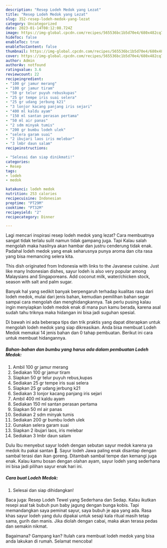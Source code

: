 ```yaml
---
description: "Resep Lodeh Medok yang Lezat"
title: "Resep Lodeh Medok yang Lezat"
slug: 352-resep-lodeh-medok-yang-lezat
category: Uncategorized
date: 2023-01-14T08:12:08.724Z
image: https://img-global.cpcdn.com/recipes/565536bc1b5d70e4/680x482cq70/lodeh-medok-foto-resep-utama.jpg
hideToc: false
enableToc: true
enableTocContent: false
thumbnail: https://img-global.cpcdn.com/recipes/565536bc1b5d70e4/680x482cq70/lodeh-medok-foto-resep-utama.jpg
cover: https://img-global.cpcdn.com/recipes/565536bc1b5d70e4/680x482cq70/lodeh-medok-foto-resep-utama.jpg
author: Admin
authorAv: notfound
ratingvalue: 3.6
reviewcount: 22
recipeingredient:
- "100 gr jamur merang"
- "100 gr jamur tiram"
- "50 gr telur puyuh rebuskupas"
- "25 gr tempe iris suai selera"
- "25 gr udang jerbung k21"
- "3 lonjor kacang panjang iris sejari"
- "400 ml kaldu ayam"
- "150 ml santan perasan pertama"
- "50 ml air panas"
- "2 sdm minyak tumis"
- "200 gr bumbu lodeh ulek"
- "selera garam suai"
- "2 ibujari laos iris melebar"
- "3 lmbr daun salam"
recipeinstructions:

- "Selesai dan siap dinikmati!"
categories:
- Resep
tags:
- lodeh
- medok

katakunci: lodeh medok 
nutrition: 253 calories
recipecuisine: Indonesian
preptime: "PT29M"
cooktime: "PT32M"
recipeyield: "2"
recipecategory: Dinner

---
```



Lagi mencari inspirasi resep lodeh medok yang lezat? Cara membuatnya sangat tidak terlalu sulit namun tidak gampang juga. Tapi Kalau salah mengolah maka hasilnya akan hambar dan justru cenderung tidak enak. Padahal lodeh medok yang enak seharusnya punya aroma dan cita rasa yang bisa memancing selera kita.


This dish originated from Indonesia with links to the Javanese cuisine. Just like many Indonesian dishes, sayur lodeh is also very popular among Malaysians and Singaporeans. Add coconut milk, water/chicken stock, season with salt and palm sugar.

Banyak hal yang sedikit banyak berpengaruh terhadap kualitas rasa dari lodeh medok, mulai dari jenis bahan, kemudian pemilihan bahan segar sampai cara mengolah dan menghidangkannya. Tak perlu pusing kalau ingin menyiapkan lodeh medok enak di mana pun kamu berada, karena asal sudah tahu triknya maka hidangan ini bisa jadi suguhan spesial.


Di bawah ini ada beberapa tips dan trik praktis yang dapat diterapkan untuk mengolah lodeh medok yang siap dikreasikan. Anda bisa membuat Lodeh Medok memakai 14 jenis bahan dan 0 tahap pembuatan. Berikut ini cara untuk membuat hidangannya.

<!--inarticleads1-->

##### Bahan-bahan dan bumbu yang harus ada dalam pembuatan Lodeh Medok:

1. Ambil 100 gr jamur merang
1. Sediakan 100 gr jamur tiram
1. Siapkan 50 gr telur puyuh rebus,kupas
1. Sediakan 25 gr tempe iris suai selera
1. Siapkan 25 gr udang jerbung k21
1. Sediakan 3 lonjor kacang panjang iris sejari
1. Ambil 400 ml kaldu ayam
1. Sediakan 150 ml santan perasan pertama
1. Siapkan 50 ml air panas
1. Sediakan 2 sdm minyak tumis
1. Sediakan 200 gr bumbu lodeh ulek
1. Gunakan selera garam suai
1. Siapkan 2 ibujari laos, iris melebar
1. Sediakan 3 lmbr daun salam


Dulu Ibu menyebut sayur lodeh dengan sebutan sayur medok karena ya medok itu pakai santan 🤭. Sayur lodeh Jawa paling enak disantap dengan sambal terasi dan ikan goreng. Ditambah sambal tempe dan kemangi juga enak. Kalau kamu bosan dengan olahan ayam, sayur lodeh yang sederhana ini bisa jadi pilihan sayur enak hari ini. 

<!--inarticleads2-->

##### Cara buat Lodeh Medok:


1. Selesai dan siap dihidangkan!

Baca juga: Resep Lodeh Tewel yang Sederhana dan Sedap. Kalau ikutkan resepi asal tak bubuh pun baby jagung dengan bunga kobis. Tapi memandangkan saya peminat sayur, saya bubuh je apa yang ada. Rasa khas sayur lodeh yang dulu dipakai untuk sesaji kala ritual masih tetap sama, gurih dan manis. Jika diolah dengan cabai, maka akan terasa pedas dan semakin nikmat. 

Bagaimana? Gampang kan? Itulah cara membuat lodeh medok yang bisa anda lakukan di rumah. Selamat mencoba!
